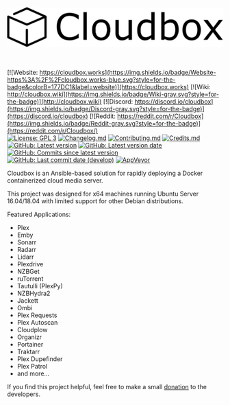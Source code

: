 <br /><img src="https://raw.githubusercontent.com/Cloudbox/assets/master/images/readme/Cloudbox-logo_dark.png" width="600">

<br /><br />
[![Website: https://cloudbox.works](https://img.shields.io/badge/Website-https%3A%2F%2Fcloudbox.works-blue.svg?style=for-the-badge&colorB=177DC1&label=website)](https://cloudbox.works)
[![Wiki: http://cloudbox.wiki](https://img.shields.io/badge/Wiki-gray.svg?style=for-the-badge)](http://cloudbox.wiki)
[![Discord: https://discord.io/cloudbox](https://img.shields.io/badge/Discord-gray.svg?style=for-the-badge)](https://discord.io/cloudbox)
[![Reddit: https://reddit.com/r/Cloudbox](https://img.shields.io/badge/Reddit-gray.svg?style=for-the-badge)](https://reddit.com/r/Cloudbox/)
<br />
[![License: GPL 3](https://img.shields.io/badge/License-GPL%203-blue.svg?style=for-the-badge&colorB=177DC1&label=license)](LICENSE.md)
[![Changelog.md](https://img.shields.io/badge/Changelog-gray.svg?style=for-the-badge)](CHANGELOG.md)
[![Contributing.md](https://img.shields.io/badge/Contributing-gray.svg?style=for-the-badge)](CONTRIBUTING.md)
[![Credits.md](https://img.shields.io/badge/Credits-gray.svg?style=for-the-badge)](CREDITS.md)
<br />
[![GitHub: Latest version](https://img.shields.io/github/release/cloudbox/cloudbox.svg?style=for-the-badge&colorB=177DC1&label=latest%20version&)](https://github.com/cloudbox/cloudbox/releases)
[![GitHub: Latest version date](https://img.shields.io/github/release-date/cloudbox/cloudbox.svg?style=for-the-badge&colorB=177DC1&label=latest%20version%20(date))](https://github.com/cloudbox/cloudbox/releases)
<br />
[![GitHub: Commits since latest version](https://img.shields.io/github/commits-since/Cloudbox/Cloudbox/latest/develop.svg?style=for-the-badge&colorB=177DC1)](https://github.com/cloudbox/cloudbox/compare/HEAD...develop)
[![GitHub: Last commit date (develop)](https://img.shields.io/github/last-commit/Cloudbox/Cloudbox/develop.svg?style=for-the-badge&colorB=177DC1)](https://github.com/Cloudbox/Cloudbox/commits/develop)
[![AppVeyor](https://img.shields.io/appveyor/ci/Cloudbox/Cloudbox/develop.svg?style=for-the-badge&colorB=177DC1&label=appveyor)](https://ci.appveyor.com/project/Cloudbox/Cloudbox)

Cloudbox is an Ansible-based solution for rapidly deploying a Docker containerized cloud media server.

This project was designed for x64 machines running Ubuntu Server 16.04/18.04 with limited support for other Debian distributions.

Featured Applications:

- Plex
- Emby
- Sonarr
- Radarr
- Lidarr
- Plexdrive
- NZBGet
- ruTorrent
- Tautulli (PlexPy)
- NZBHydra2
- Jackett
- Ombi
- Plex Requests
- Plex Autoscan
- Cloudplow
- Organizr
- Portainer
- Traktarr
- Plex Dupefinder
- Plex Patrol
- and more...

If you find this project helpful, feel free to make a small [donation](DONATIONS.md) to the developers.
